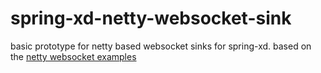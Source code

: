 # spring-xd-netty-websocket-sink
basic prototype for netty based websocket sinks for spring-xd. based on the [netty websocket examples](https://github.com/netty/netty/tree/master/example/src/main/java/io/netty/example/http/websocketx/server)
